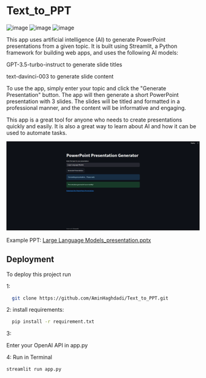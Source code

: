 # Text_to_PPT

![image](https://img.shields.io/badge/-LangChain-32CD32?logo=LangChain&logoColor=white&style=for-the-badge)
![image](https://img.shields.io/badge/Streamlit-FF4B4B.svg?style=for-the-badge&logo=Streamlit&logoColor=white)
![image](https://img.shields.io/badge/OpenAI-412991.svg?style=for-the-badge&logo=OpenAI&logoColor=white)

This app uses artificial intelligence (AI) to generate PowerPoint presentations from a given topic. It is built using Streamlit, a Python framework for building web apps, and uses the following AI models:

GPT-3.5-turbo-instruct to generate slide titles

text-davinci-003 to generate slide content

To use the app, simply enter your topic and click the "Generate Presentation" button. The app will then generate a short PowerPoint presentation with 3 slides. The slides will be titled and formatted in a professional manner, and the content will be informative and engaging.

This app is a great tool for anyone who needs to create presentations quickly and easily. It is also a great way to learn about AI and how it can be used to automate tasks.

![Alt text](<Screenshot 2023-10-03 104745.png>)

Example PPT: [Large Language Models_presentation.pptx](https://github.com/AminHaghdadi/Text_to_PPT/files/12803059/Large.Language.Models_presentation.pptx)

## Deployment

To deploy this project run

1:
```bash
  git clone https://github.com/AminHaghdadi/Text_to_PPT.git
```
2: install requirements:
```bash
  pip install -r requirement.txt 
```
3:

Enter your OpenAI API in app.py 

4: Run in Terminal
```bash
streamlit run app.py
```
